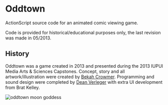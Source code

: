 # Oddtown

ActionScript source code for an animated comic viewing game.

Code is provided for historical/educational purposes only, the last revision was made in 05/2013.

## History

Oddtown was a game created in 2013 and presented during the 2013 IUPUI Media Arts & Sciences Capstones. Concept, story and all artwork/illustration were  created by [Bekah Crowmer](https://www.instagram.com/mushmuse/). Programming and sound design were completed by [Dean Verleger](https://github.com/deanbot) with extra UI development from Brat Kelley.

![oddtown moon goddess](https://github.com/deanbot/oddtown/blog/master/oddtown-moon-goddess.png)
